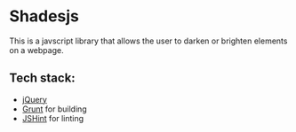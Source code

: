 Shadesjs
========


This is a javscript library that allows the user to darken or brighten elements on a webpage.


Tech stack:
-----------

 * [jQuery](http://jquery.com/)
 * [Grunt](http://gruntjs.com/) for building
 * [JSHint](http://www.jshint.com/) for linting
